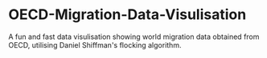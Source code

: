 # OECD-Migration-Data-Visulisation

A fun and fast data visulisation showing world migration data obtained from OECD, utilising Daniel Shiffman's flocking algorithm. 
